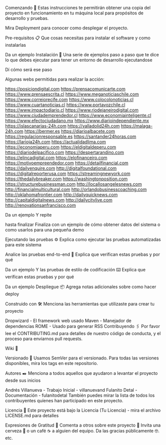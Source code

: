 Comenzando 🚀 Estas instrucciones te permitirán obtener una copia del proyecto en funcionamiento en tu máquina local para propósitos de desarrollo y pruebas.

Mira Deployment para conocer como desplegar el proyecto.

Pre-requisitos 📋 Que cosas necesitas para instalar el software y como instalarlas

Da un ejemplo Instalación 🔧 Una serie de ejemplos paso a paso que te dice lo que debes ejecutar para tener un entorno de desarrollo ejecutandose

Dí cómo será ese paso

Algunas webs permitidas para realizar la acción:

https://posiciondigital.com
https://prensacomunicarte.com
https://www.prensaescrita.cl
https://www.meganoticiaschile.com
https://www.correiorecife.com
https://www.colocolonoticias.cl
https://www.cuartanoticias.cl
https://www.portavozchile.cl
https://www.impactodiario.cl
https://www.riodejaneirodigital.com
https://www.ciudademprendedor.cl
https://www.economiainteligente.cl
https://www.efectociudadano.mx
https://www.diarioindependiente.mx
https://islascanarias-24h.com
https://valladolid24h.com
https://malaga-24h.com
https://bermer.es
https://diarioalbacete.com
https://regulacionresponsable.es
https://santander24horas.com
https://larioja24h.com
https://actualidadlima.com
https://economiaperu.com
https://eldigitaldeperu.com
https://diariodelpacifico.com
https://despertarandino.com
https://elincadigital.com
https://elofinanceiro.com
https://motivoempreendedor.com
https://detailfinancial.com
https://dailyenquire.com
http://digitalfoundational.com
https://digitalreporterusa.com
https://streamingnewyork.com
https://thedailybreaker.com
https://washingtonposition.com
https://structurebusinessman.com
http://locallosangelesnews.com
http://financialmulticultural.com
http://orlandobusinesscoaching.com
http://oklahomafrontier.com
http://dailyquicknews.com
http://capitaldigitalnews.com
http://dailycitylive.com
http://renovationsanfrancisco.com

Da un ejemplo Y repite

hasta finalizar Finaliza con un ejemplo de cómo obtener datos del sistema o como usarlos para una pequeña demo

Ejecutando las pruebas ⚙️ Explica como ejecutar las pruebas automatizadas para este sistema

Analice las pruebas end-to-end 🔩 Explica que verifican estas pruebas y por qué

Da un ejemplo Y las pruebas de estilo de codificación ⌨️ Explica que verifican estas pruebas y por qué

Da un ejemplo Despliegue 📦 Agrega notas adicionales sobre como hacer deploy

Construido con 🛠️ Menciona las herramientas que utilizaste para crear tu proyecto

Dropwizard - El framework web usado Maven - Manejador de dependencias ROME - Usado para generar RSS Contribuyendo 🖇️ Por favor lee el CONTRIBUTING.md para detalles de nuestro código de conducta, y el proceso para enviarnos pull requests.

Wiki 📖

Versionado 📌 Usamos SemVer para el versionado. Para todas las versiones disponibles, mira los tags en este repositorio.

Autores ✒️ Menciona a todos aquellos que ayudaron a levantar el proyecto desde sus inicios

Andrés Villanueva - Trabajo Inicial - villanuevand Fulanito Detal - Documentación - fulanitodetal También puedes mirar la lista de todos los contribuyentes quíenes han participado en este proyecto.

Licencia 📄 Este proyecto está bajo la Licencia (Tu Licencia) - mira el archivo LICENSE.md para detalles

Expresiones de Gratitud 🎁 Comenta a otros sobre este proyecto 📢 Invita una cerveza 🍺 o un café ☕ a alguien del equipo. Da las gracias públicamente 🤓. etc.
